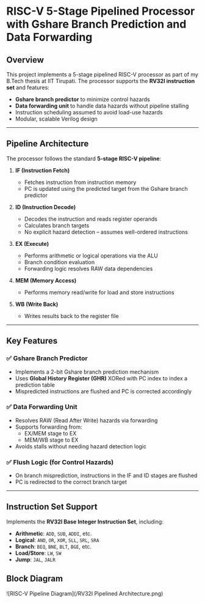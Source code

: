 # RISC-V 5-Stage Pipelined Processor with Gshare Branch Prediction and Data Forwarding

## Overview

This project implements a 5-stage pipelined RISC-V processor as part of my B.Tech thesis at IIT Tirupati. The processor supports the **RV32I instruction set** and features:

- **Gshare branch predictor** to minimize control hazards
- **Data forwarding unit** to handle data hazards without pipeline stalling
- Instruction scheduling assumed to avoid load-use hazards
- Modular, scalable Verilog design

---

## Pipeline Architecture

The processor follows the standard **5-stage RISC-V pipeline**:

1. **IF (Instruction Fetch)**  
   - Fetches instruction from instruction memory  
   - PC is updated using the predicted target from the Gshare branch predictor

2. **ID (Instruction Decode)**  
   - Decodes the instruction and reads register operands  
   - Calculates branch targets  
   - No explicit hazard detection – assumes well-ordered instructions

3. **EX (Execute)**  
   - Performs arithmetic or logical operations via the ALU  
   - Branch condition evaluation  
   - Forwarding logic resolves RAW data dependencies

4. **MEM (Memory Access)**  
   - Performs memory read/write for load and store instructions

5. **WB (Write Back)**  
   - Writes results back to the register file

---

## Key Features

### ✅ Gshare Branch Predictor
- Implements a 2-bit Gshare branch prediction mechanism  
- Uses **Global History Register (GHR)** XORed with PC index to index a prediction table  
- Mispredicted instructions are flushed and PC is corrected accordingly

### ✅ Data Forwarding Unit
- Resolves RAW (Read After Write) hazards via forwarding  
- Supports forwarding from:
  - EX/MEM stage to EX
  - MEM/WB stage to EX
- Avoids stalls without needing hazard detection logic

### ✅ Flush Logic (for Control Hazards)
- On branch misprediction, instructions in the IF and ID stages are flushed  
- PC is redirected to the correct branch target

---

## Instruction Set Support

Implements the **RV32I Base Integer Instruction Set**, including:

- **Arithmetic**: `ADD`, `SUB`, `ADDI`, etc.  
- **Logical**: `AND`, `OR`, `XOR`, `SLL`, `SRL`, `SRA`  
- **Branch**: `BEQ`, `BNE`, `BLT`, `BGE`, etc.  
- **Load/Store**: `LW`, `SW`  
- **Jump**: `JAL`, `JALR`

## Block Diagram

![RISC-V Pipeline Diagram](/RV32I Pipelined Architecture.png)

